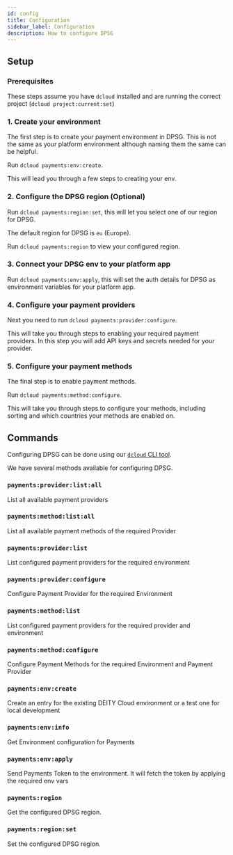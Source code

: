 ```yaml
---
id: config
title: Configuration
sidebar_label: Configuration
description: How to configure DPSG
---
```

## Setup

### Prerequisites

These steps assume you have `dcloud` installed and are running the correct project (`dcloud project:current:set`)

### 1. Create your environment

The first step is to create your payment environment in DPSG. This is not the same as your platform environment although naming them the same can be helpful.

Run `dcloud payments:env:create`.

This will lead you through a few steps to creating your env.

### 2. Configure the DPSG region (Optional)

Run `dcloud payments:region:set`, this will let you select one of our region for DPSG.

The default region for DPSG is `eu` (Europe).

Run `dcloud payments:region` to view your configured region.

### 3. Connect your DPSG env to your platform app

Run `dcloud payments:env:apply`, this will set the auth details for DPSG as environment variables for your platform app.

### 4. Configure your payment providers

Next you need to run `dcloud payments:provider:configure`.

This will take you through steps to enabling your required payment providers. In this step you will add API keys and secrets needed for your provider.

### 5. Configure your payment methods

The final step is to enable payment methods.

Run `dcloud payments:method:configure`. 

This will take you through steps to configure your methods, including sorting and which countries your methods are enabled on.


## Commands

Configuring DPSG can be done using our [`dcloud` CLI tool](/docs/platform/cloud/dcloud).

We have several methods available for configuring DPSG.

### `payments:provider:list:all`
List all available payment providers

### `payments:method:list:all`
List all available payment methods of the required Provider

### `payments:provider:list`
List configured payment providers for the required environment

### `payments:provider:configure`
Configure Payment Provider for the required Environment

### `payments:method:list`
List configured payment providers for the required provider and environment

### `payments:method:configure`
Configure Payment Methods for the required Environment and Payment Provider

### `payments:env:create`
Create an entry for the existing DEITY Cloud environment or a test one for local development

### `payments:env:info`
Get Environment configuration for Payments

### `payments:env:apply`
Send Payments Token to the environment. It will fetch the token by applying the required env vars

### `payments:region`
Get the configured DPSG region.

### `payments:region:set`
Set the configured DPSG region.
